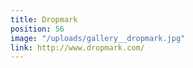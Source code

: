 ```yaml
---
title: Dropmark
position: 56
image: "/uploads/gallery__dropmark.jpg"
link: http://www.dropmark.com/
---
```


